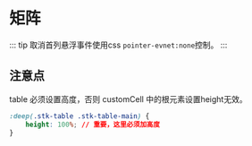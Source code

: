 # 矩阵
<demo vue="demos/Matrix/index.vue"  github="https://github.com/ja-plus/stk-table-vue/tree/master/docs-demo/demos/Matrix/index.vue"></demo>

::: tip
取消首列悬浮事件使用css `pointer-evnet:none`控制。
:::

## 注意点
table 必须设置高度，否则 customCell 中的根元素设置height无效。
```css
:deep(.stk-table .stk-table-main) {
    height: 100%; // 重要，这里必须加高度
}
```